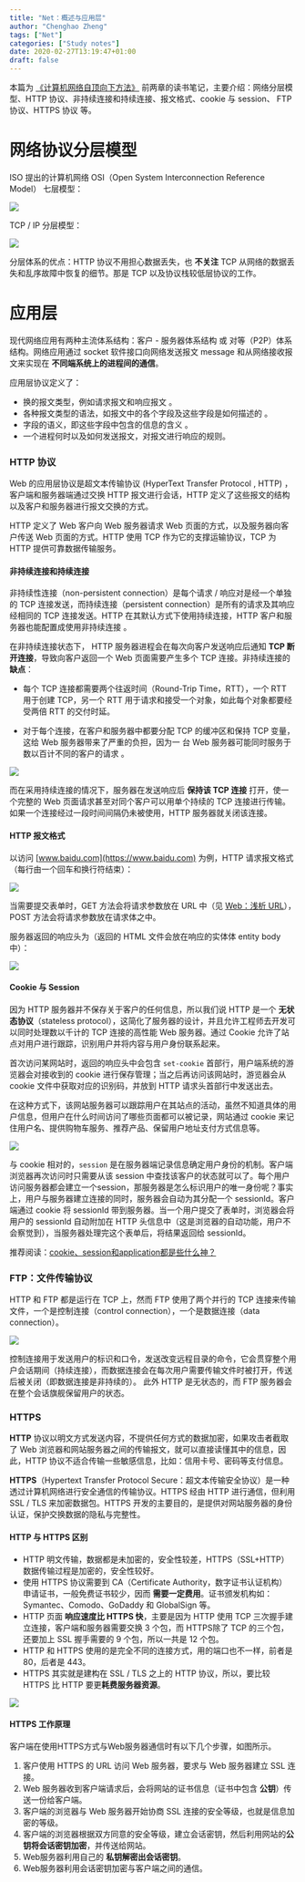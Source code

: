 ```yaml
---
title: "Net：概述与应用层"
author: "Chenghao Zheng"
tags: ["Net"]
categories: ["Study notes"]
date: 2020-02-27T13:19:47+01:00
draft: false
---
```



本篇为 [《计算机网络自顶向下方法》](https://book.douban.com/subject/30280001/) 前两章的读书笔记，主要介绍：网络分层模型、HTTP 协议、非持续连接和持续连接、报文格式、cookie 与 session、 FTP 协议、HTTPS 协议 等。



# 网络协议分层模型

ISO 提出的计算机网络 OSI（Open System Interconnection Reference Model） 七层模型：

![](/images/OSI分层模型.png)

TCP / IP 分层模型：

![](/images/TCP分层模型.png)

分层体系的优点：HTTP 协议不用担心数据丢失，也 **不关注** TCP 从网络的数据丢失和乱序故障中恢复的细节。那是 TCP 以及协议栈较低层协议的工作。

# 应用层

现代网络应用有两种主流体系结构：客户 - 服务器体系结构 或 对等（P2P）体系结构。网络应用通过 socket 软件接口向网络发送报文 message 和从网络接收报文来实现在 **不同端系统上的进程间的通信**。

应用层协议定义了：

* 换的报文类型，例如请求报文和响应报文 。
* 各种报文类型的语法，如报文中的各个字段及这些字段是如何描述的 。
* 字段的语义，即这些字段中包含的信息的含义 。
* 一个进程何时以及如何发送报文，对报文进行响应的规则。  

### HTTP 协议

Web 的应用层协议是超文本传输协议 (HyperText Transfer Protocol , HTTP)   ，客户端和服务器端通过交换 HTTP 报文进行会话，HTTP 定义了这些报文的结构以及客户和服务器进行报文交换的方式。

HTTP 定义了 Web 客户向 Web 服务器请求 Web 页面的方式，以及服务器向客户传送 Web 页面的方式。HTTP 使用 TCP 作为它的支撑运输协议，TCP 为 HTTP 提供可靠数据传输服务。

#### 非持续连接和持续连接

非持续性连接（non-persistent connection）是每个请求 / 响应对是经一个单独的 TCP 连接发送，而持续连接（persistent connection）是所有的请求及其响应经相同的 TCP 连接发送。HTTP 在其默认方式下使用持续连接，HTTP 客户和服务器也能配置成使用非持续连接 。  

在非持续连接状态下， HTTP 服务器进程会在每次向客户发送响应后通知 **TCP 断开连接**，导致向客户返回一个 Web 页面需要产生多个 TCP 连接。非持续连接的 **缺点**：

* 每个 TCP 连接都需要两个往返时间（Round-Trip Time，RTT），一个 RTT 用于创建 TCP，另一个 RTT 用于请求和接受一个对象，如此每个对象都要经受两倍 RTT 的交付时延。

* 对于每个连接，在客户和服务器中都要分配 TCP 的缓冲区和保持 TCP 变量，这给 Web 服务器带来了严重的负担，因为一 台 Web 服务器可能同时服务于数以百计不同的客户的请求 。   

![](/images/非持续连接.png)

而在采用持续连接的情况下，服务器在发送响应后 **保持该 TCP 连接** 打开，使一个完整的 Web 页面请求甚至对同个客户可以用单个持续的 TCP 连接进行传输。如果一个连接经过一段时间间隔仍未被使用，HTTP 服务器就关闭该连接。

#### HTTP 报文格式

以访问 [www.baidu.com](https://www.baidu.com) 为例，HTTP 请求报文格式（每行由一个回车和换行符结束）：

![](/images/请求头.png)

当需要提交表单时，GET 方法会将请求参数放在 URL 中（见 [Web：浅析 URL](http://chenghao.monster/2020/web-url/)），POST 方法会将请求参数放在请求体之中。

服务器返回的响应头为（返回的 HTML 文件会放在响应的实体体 entity body 中）：

![](/images/响应头.png)

#### Cookie 与 Session

因为 HTTP 服务器并不保存关于客户的任何信息，所以我们说 HTTP 是一个 **无状态协议**（stateless protocol），这简化了服务器的设计，并且允许工程师去开发可以同时处理数以千计的 TCP 连接的高性能 Web 服务器。通过 Cookie 允许了站点对用户进行跟踪，识别用户并将内容与用户身份联系起来。

首次访问某网站时，返回的响应头中会包含 `set-cookie` 首部行，用户端系统的游览器会对接收到的 cookie 进行保存管理；当之后再访问该网站时，游览器会从 cookie 文件中获取对应的识别码，并放到 HTTP 请求头首部行中发送出去。

在这种方式下，该网站服务器可以跟踪用户在其站点的活动，虽然不知道具体的用户信息，但用户在什么时间访问了哪些页面都可以被记录，网站通过 cookie 来记住用户名、提供购物车服务、推荐产品、保留用户地址支付方式信息等。

![](/images/cookie.png)

与 cookie 相对的，`session` 是在服务器端记录信息确定用户身份的机制。客户端浏览器再次访问时只需要从该 session 中查找该客户的状态就可以了。每个用户访问服务器都会建立一个session，那服务器是怎么标识用户的唯一身份呢？事实上，用户与服务器建立连接的同时，服务器会自动为其分配一个 sessionId。客户端通过 cookie 将 sessionId 带到服务器。当一个用户提交了表单时，浏览器会将用户的 sessionId 自动附加在 HTTP 头信息中（这是浏览器的自动功能，用户不会察觉到），当服务器处理完这个表单后，将结果返回给 sessionId。

推荐阅读：[cookie、session和application都是些什么神？](https://mp.weixin.qq.com/s?__biz=Mzg2NzA4MTkxNQ==&mid=2247487067&idx=3&sn=4c5e4d7dbd78487b5d94737514232162&chksm=ce40458ff937cc997b713085dbb7298fc7fee1ba7b7825f06e40dd5a4b5020e7a96174d65157&scene=0&xtrack=1&key=2495f607594ce962957990176ff0ddb668a77980f3c3dec4db1de46351a0c8d3ada572bdb632e2fa802062bd8e53ec924c538ca1346257e0b89e57b1e713d519891bf408009d3e9adfc970424927a87d&ascene=14&uin=MjE3NTkwMDQyMA%3D%3D&devicetype=Windows+10&version=62080079&lang=zh_CN&exportkey=AQGUunafp%2FrGut2qObQGz7w%3D&pass_ticket=7l13YI2o1Gse5In5S%2BVZ4HZ%2BGP20HBV2if7cHqRZPNOKVsi2ybcmgKVvdMgryGy3)

### FTP：文件传输协议

HTTP 和 FTP 都是运行在 TCP 上，然而 FTP 使用了两个并行的 TCP 连接来传输文件，一个是控制连接（control connection），一个是数据连接（data connection）。

![](/images/FTP.png)

控制连接用于发送用户的标识和口令，发送改变远程目录的命令，它会贯穿整个用户会话期间（持续连接），而数据连接会在每次用户需要传输文件时被打开，传送后被关闭（即数据连接是非持续的）。  此外 HTTP 是无状态的，而 FTP 服务器会在整个会话旗舰保留用户的状态。

### HTTPS 

**HTTP** 协议以明文方式发送内容，不提供任何方式的数据加密，如果攻击者截取了 Web 浏览器和网站服务器之间的传输报文，就可以直接读懂其中的信息，因此，HTTP 协议不适合传输一些敏感信息，比如：信用卡号、密码等支付信息。

**HTTPS**（Hypertext Transfer Protocol Secure：超文本传输安全协议）是一种透过计算机网络进行安全通信的传输协议。HTTPS 经由 HTTP 进行通信，但利用 SSL / TLS 来加密数据包。HTTPS 开发的主要目的，是提供对网站服务器的身份认证，保护交换数据的隐私与完整性。

#### HTTP 与 HTTPS 区别

- HTTP 明文传输，数据都是未加密的，安全性较差，HTTPS（SSL+HTTP） 数据传输过程是加密的，安全性较好。
- 使用 HTTPS 协议需要到 CA（Certificate Authority，数字证书认证机构） 申请证书，一般免费证书较少，因而 **需要一定费用**。证书颁发机构如：Symantec、Comodo、GoDaddy 和 GlobalSign 等。
- HTTP 页面 **响应速度比 HTTPS 快**，主要是因为 HTTP 使用 TCP 三次握手建立连接，客户端和服务器需要交换 3 个包，而 HTTPS除了 TCP 的三个包，还要加上 SSL 握手需要的 9 个包，所以一共是 12 个包。
- HTTP 和 HTTPS 使用的是完全不同的连接方式，用的端口也不一样，前者是 80，后者是 443。
- HTTPS 其实就是建构在 SSL / TLS 之上的 HTTP 协议，所以，要比较 HTTPS 比 HTTP 要更**耗费服务器资源**。

![](/images/非对称加密.jpg)

#### HTTPS 工作原理

客户端在使用HTTPS方式与Web服务器通信时有以下几个步骤，如图所示。

1. 客户使用 HTTPS 的 URL 访问 Web 服务器，要求与 Web 服务器建立 SSL 连接。
2. Web 服务器收到客户端请求后，会将网站的证书信息（证书中包含 **公钥**）传送一份给客户端。
3. 客户端的浏览器与 Web 服务器开始协商 SSL 连接的安全等级，也就是信息加密的等级。
4. 客户端的浏览器根据双方同意的安全等级，建立会话密钥，然后利用网站的**公钥将会话密钥加密**，并传送给网站。
5. Web服务器利用自己的 **私钥解密出会话密钥**。
6. Web服务器利用会话密钥加密与客户端之间的通信。

